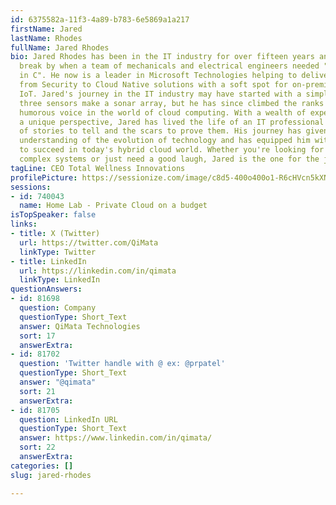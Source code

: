 ```yaml
---
id: 6375582a-11f3-4a89-b783-6e5869a1a217
firstName: Jared
lastName: Rhodes
fullName: Jared Rhodes
bio: Jared Rhodes has been in the IT industry for over fifteen years and got his big
  break by when a team of mechanicals and electrical engineers needed "that coded
  in C". He now is a leader in Microsoft Technologies helping to deliver everything
  from Security to Cloud Native solutions with a soft spot for on-premises Edge and
  IoT. Jared's journey in the IT industry may have started with a simple task of helping
  three sensors make a sonar array, but he has since climbed the ranks to become a
  humorous voice in the world of cloud computing. With a wealth of experience and
  a unique perspective, Jared has lived the life of an IT professional and has plenty
  of stories to tell and the scars to prove them. His journey has given him a deep
  understanding of the evolution of technology and has equipped him with the skills
  to succeed in today's hybrid cloud world. Whether you're looking for tips on navigating
  complex systems or just need a good laugh, Jared is the one for the job.
tagLine: CEO Total Wellness Innovations
profilePicture: https://sessionize.com/image/c8d5-400o400o1-R6cHVcn5kXNKFpk6GZopYr.jpg
sessions:
- id: 740043
  name: Home Lab - Private Cloud on a budget
isTopSpeaker: false
links:
- title: X (Twitter)
  url: https://twitter.com/QiMata
  linkType: Twitter
- title: LinkedIn
  url: https://linkedin.com/in/qimata
  linkType: LinkedIn
questionAnswers:
- id: 81698
  question: Company
  questionType: Short_Text
  answer: QiMata Technologies
  sort: 17
  answerExtra:
- id: 81702
  question: 'Twitter handle with @ ex: @prpatel'
  questionType: Short_Text
  answer: "@qimata"
  sort: 21
  answerExtra:
- id: 81705
  question: LinkedIn URL
  questionType: Short_Text
  answer: https://www.linkedin.com/in/qimata/
  sort: 22
  answerExtra:
categories: []
slug: jared-rhodes

---
```

